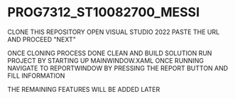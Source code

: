 # PROG7312_ST10082700_MESSI

CLONE THIS REPOSITORY
OPEN VISUAL STUDIO 2022 
PASTE THE URL AND PROCEED "NEXT" 

ONCE CLONING PROCESS DONE
CLEAN AND BUILD SOLUTION 
RUN PROJECT BY STARTING UP MAINWINDOW.XAML 
ONCE RUNNING NAVIGATE TO REPORTWINDOW BY PRESSING THE REPORT BUTTON AND FILL INFORMATION 

THE REMAINING FEATURES WILL BE ADDED LATER
